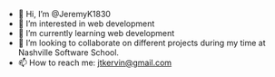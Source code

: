 - 👋 Hi, I’m @JeremyK1830
- 👀 I’m interested in web development
- 🌱 I’m currently learning web development
- 💞️ I’m looking to collaborate on different projects during my time at Nashville Software School.
- 📫 How to reach me: jtkervin@gmail.com

<!---
JeremyK1830/JeremyK1830 is a ✨ special ✨ repository because its `README.md` (this file) appears on your GitHub profile.
You can click the Preview link to take a look at your changes.
--->
